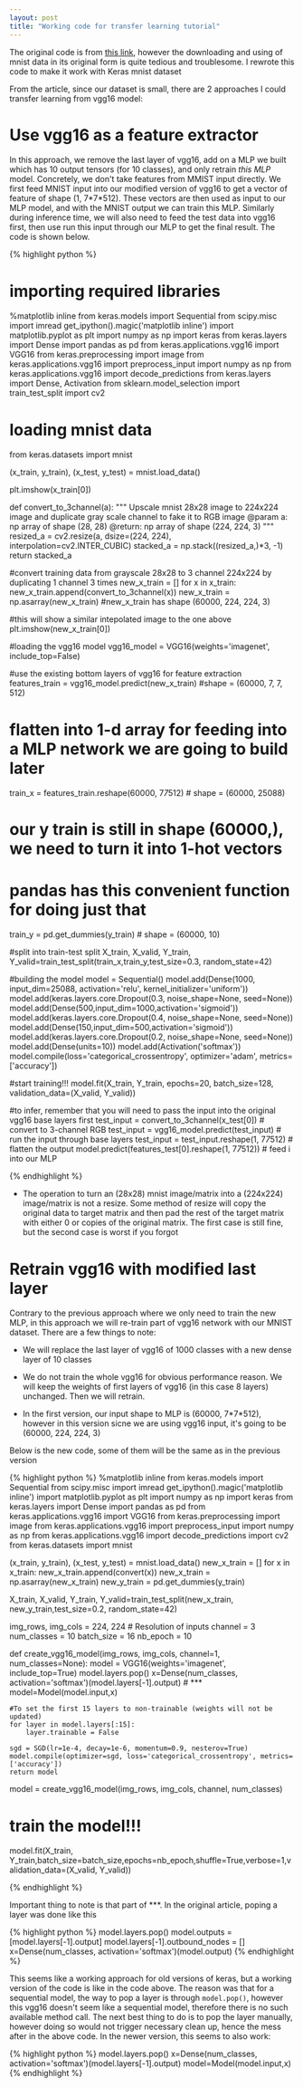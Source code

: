 ```yaml
---
layout: post
title: "Working code for transfer learning tutorial"
---
```


The original code is from [this link](https://www.analyticsvidhya.com/blog/2017/06/transfer-learning-the-art-of-fine-tuning-a-pre-trained-model/), however the downloading and using of mnist data in its original form is quite tedious and troublesome. I rewrote this code to make it work with Keras mnist dataset

From the article, since our dataset is small, there are 2 approaches I could transfer learning from vgg16 model:

# Use vgg16 as a feature extractor

In this approach, we remove the last layer of vgg16, add on a MLP we built which has 10 output tensors (for 10 classes), and only retrain *this MLP* model. Concretely, we don't take features from MMIST input directly. We first feed MNIST input into our modified version of vgg16 to get a vector of feature of shape (1, 7\*7\*512). These vectors are then used as input to our MLP model, and with the MNIST output we can train this MLP. Similarly during inference time, we will also need to feed the test data into vgg16 first, then use run this input through our MLP to get the final result. The code is shown below.

{% highlight python %}
# importing required libraries
%matplotlib inline
from keras.models import Sequential
from scipy.misc import imread
get_ipython().magic('matplotlib inline')
import matplotlib.pyplot as plt
import numpy as np
import keras
from keras.layers import Dense
import pandas as pd
from keras.applications.vgg16 import VGG16
from keras.preprocessing import image
from keras.applications.vgg16 import preprocess_input
import numpy as np
from keras.applications.vgg16 import decode_predictions
from keras.layers import Dense, Activation
from sklearn.model_selection import train_test_split
import cv2

# loading mnist data
from keras.datasets import mnist

(x_train, y_train), (x_test, y_test) = mnist.load_data()

plt.imshow(x_train[0])

def convert_to_3channel(a):
    """
    Upscale mnist 28x28 image to 224x224 image and duplicate gray scale
    channel to fake it to RGB image
    @param a: np array of shape (28, 28)
    @return: np array of shape (224, 224, 3)
    """
    resized_a = cv2.resize(a, dsize=(224, 224), interpolation=cv2.INTER_CUBIC)
    stacked_a = np.stack((resized_a,)*3, -1)
    return stacked_a

#convert training data from grayscale 28x28 to 3 channel 224x224 by duplicating 1 channel 3 times
new_x_train = []
for x in x_train:
    new_x_train.append(convert_to_3channel(x))
new_x_train = np.asarray(new_x_train) #new_x_train has shape (60000, 224, 224, 3)

#this will show a similar intepolated image to the one above
plt.imshow(new_x_train[0])

#loading the vgg16 model
vgg16_model = VGG16(weights='imagenet', include_top=False)

#use the existing bottom layers of vgg16 for feature extraction
features_train = vgg16_model.predict(new_x_train) #shape = (60000, 7, 7, 512)

# flatten into 1-d array for feeding into a MLP network we are going to build later
train_x = features_train.reshape(60000, 7*7*512) # shape = (60000, 25088)

# our y train is still in shape (60000,), we need to turn it into 1-hot vectors 
# pandas has this convenient function for doing just that
train_y = pd.get_dummies(y_train) # shape = (60000, 10)

#split into train-test split
X_train, X_valid, Y_train, Y_valid=train_test_split(train_x,train_y,test_size=0.3, random_state=42)

#building the model
model = Sequential()
model.add(Dense(1000, input_dim=25088, activation='relu', kernel_initializer='uniform'))
model.add(keras.layers.core.Dropout(0.3, noise_shape=None, seed=None))
model.add(Dense(500,input_dim=1000,activation='sigmoid'))
model.add(keras.layers.core.Dropout(0.4, noise_shape=None, seed=None))
model.add(Dense(150,input_dim=500,activation='sigmoid'))
model.add(keras.layers.core.Dropout(0.2, noise_shape=None, seed=None))
model.add(Dense(units=10))
model.add(Activation('softmax'))
model.compile(loss='categorical_crossentropy', optimizer='adam', metrics=['accuracy'])

#start training!!!
model.fit(X_train, Y_train, epochs=20, batch_size=128, validation_data=(X_valid, Y_valid))

#to infer, remember that you will need to pass the input into the original vgg16 base layers first
test_input = convert_to_3channel(x_test[0]) # convert to 3-channel RGB
test_input = vgg16_model.predict(test_input) # run the input through base layers
test_input = test_input.reshape(1, 7*7*512) # flatten the output
model.predict(features_test[0].reshape(1, 7*7*512)) # feed i into our MLP

{% endhighlight %}

- The operation to turn an (28x28) mnist image/matrix into a (224x224) image/matrix is not a resize. Some method of resize will copy the original data to target matrix and then pad the rest of the target matrix with either 0 or copies of the original matrix. The first case is still fine, but the second case is worst if you forgot

# Retrain vgg16 with modified last layer

Contrary to the previous approach where we only need to train the new MLP, in this approach we will re-train part of vgg16 network with our MNIST dataset. There are a few things to note:

- We will replace the last layer of vgg16 of 1000 classes with a new dense layer of 10 classes

- We do not train the whole vgg16 for obvious performance reason. We will keep the weights of first layers of vgg16 (in this case 8 layers) unchanged. Then we will retrain.

- In the first version, our input shape to MLP is (60000, 7\*7\*512), however in this version sicne we are using vgg16 input, it's going to be (60000, 224, 224, 3)

Below is the new code, some of them will be the same as in the previous version

{% highlight python %}
%matplotlib inline
from keras.models import Sequential
from scipy.misc import imread
get_ipython().magic('matplotlib inline')
import matplotlib.pyplot as plt
import numpy as np
import keras
from keras.layers import Dense
import pandas as pd
from keras.applications.vgg16 import VGG16
from keras.preprocessing import image
from keras.applications.vgg16 import preprocess_input
import numpy as np
from keras.applications.vgg16 import decode_predictions
import cv2
from keras.datasets import mnist

(x_train, y_train), (x_test, y_test) = mnist.load_data()
new_x_train = []
for x in x_train:
    new_x_train.append(convert(x))
new_x_train = np.asarray(new_x_train)
new_y_train = pd.get_dummies(y_train)

X_train, X_valid, Y_train, Y_valid=train_test_split(new_x_train, new_y_train,test_size=0.2, random_state=42)

img_rows, img_cols = 224, 224 # Resolution of inputs
channel = 3
num_classes = 10 
batch_size = 16 
nb_epoch = 10

def create_vgg16_model(img_rows, img_cols, channel=1, num_classes=None):
    model = VGG16(weights='imagenet', include_top=True)
    model.layers.pop()
    x=Dense(num_classes, activation='softmax')(model.layers[-1].output) # ***
    model=Model(model.input,x)
    
    #To set the first 15 layers to non-trainable (weights will not be updated)
    for layer in model.layers[:15]:
        layer.trainable = False
    
    sgd = SGD(lr=1e-4, decay=1e-6, momentum=0.9, nesterov=True)
    model.compile(optimizer=sgd, loss='categorical_crossentropy', metrics=['accuracy'])
    return model

model = create_vgg16_model(img_rows, img_cols, channel, num_classes)

# train the model!!!
model.fit(X_train, Y_train,batch_size=batch_size,epochs=nb_epoch,shuffle=True,verbose=1,validation_data=(X_valid, Y_valid))

{% endhighlight %}

Important thing to note is that part of \*\*\*. In the original article, poping a layer was done like this

{% highlight python %}
model.layers.pop()
model.outputs = [model.layers[-1].output]
model.layers[-1].outbound_nodes = []
x=Dense(num_classes, activation='softmax')(model.output)
{% endhighlight %}

This seems like a working approach for old versions of keras, but a working version of the code is like in the code above. The reason was that for a sequential model, the way to pop a layer is through `model.pop()`, however this vgg16 doesn't seem like a sequential model, therefore there is no such available method call. The next best thing to do is to pop the layer manually, however doing so would not trigger necessary clean up, hence the mess after in the above code. In the newer version, this seems to also work:

{% highlight python %}
model.layers.pop()
x=Dense(num_classes, activation='softmax')(model.layers[-1].output) 
model=Model(model.input,x)
{% endhighlight %}
